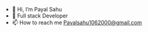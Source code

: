 - 👋 Hi, I’m Payal Sahu
- 🌱 Full stack Developer
- 📫 How to reach me Payalsahu1062000@gmail.com
  


<!---
Payalsahu2001/Payalsahu2001 is a ✨ special ✨ repository because its `README.md` (this file) appears on your GitHub profile.
You can click the Preview link to take a look at your changes.
--->
